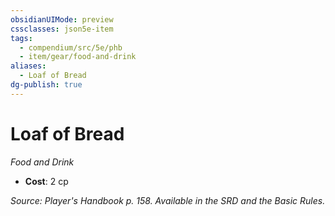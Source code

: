 ```yaml
---
obsidianUIMode: preview
cssclasses: json5e-item
tags:
  - compendium/src/5e/phb
  - item/gear/food-and-drink
aliases:
  - Loaf of Bread
dg-publish: true
---
```

# Loaf of Bread
*Food and Drink*  

- **Cost**: 2 cp

*Source: Player's Handbook p. 158. Available in the SRD and the Basic Rules.*